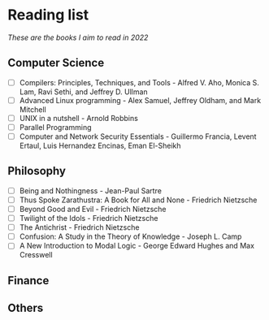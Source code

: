 # Reading list
*These are  the books I aim to read in 2022*

## Computer Science
- [ ] Compilers: Principles, Techniques, and Tools - Alfred V. Aho, Monica S. Lam, Ravi Sethi, and Jeffrey D. Ullman
- [ ] Advanced Linux programming - Alex Samuel, Jeffrey Oldham, and Mark Mitchell
- [ ] UNIX in a nutshell - Arnold Robbins
- [ ] Parallel Programming
- [ ] Computer and Network Security Essentials - Guillermo Francia, Levent Ertaul, Luis Hernandez Encinas, Eman El-Sheikh

## Philosophy
- [ ] Being and Nothingness - Jean-Paul Sartre
- [ ] Thus Spoke Zarathustra: A Book for All and None - Friedrich Nietzsche
- [ ] Beyond Good and Evil - Friedrich Nietzsche
- [ ] Twilight of the Idols - Friedrich Nietzsche
- [ ] The Antichrist - Friedrich Nietzsche
- [ ] Confusion: A Study in the Theory of Knowledge - Joseph L. Camp
- [ ] A New Introduction to Modal Logic - George Edward Hughes and Max Cresswell

## Finance

## Others